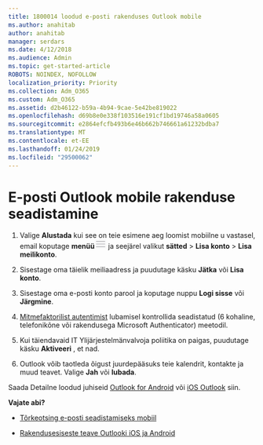```yaml
---
title: 1800014 loodud e-posti rakenduses Outlook mobile
ms.author: anahitab
author: anahitab
manager: serdars
ms.date: 4/12/2018
ms.audience: Admin
ms.topic: get-started-article
ROBOTS: NOINDEX, NOFOLLOW
localization_priority: Priority
ms.collection: Adm_O365
ms.custom: Adm_O365
ms.assetid: d2b46122-b59a-4b94-9cae-5e42be819022
ms.openlocfilehash: d69b8e0e338f103516e191cf1bd19746a58a0605
ms.sourcegitcommit: e2864efcfb493b6e46b662b746661a61232bdba7
ms.translationtype: MT
ms.contentlocale: et-EE
ms.lasthandoff: 01/24/2019
ms.locfileid: "29500062"
---
```

# <a name="set-up-email-in-the-outlook-mobile-app"></a>E-posti Outlook mobile rakenduse seadistamine

1. Valige **Alustada** kui see on teie esimene aeg loomist mobiilne u vastasel, email koputage **menüü**![menüü nupp](media/265b9089-9630-42dd-a244-d9a412d8fe47.png) ja seejärel valikut **sätted** \> **Lisa konto** \> **Lisa meilikonto**. 
    
2. Sisestage oma täielik meiliaadress ja puudutage käsku **Jätka** või **Lisa konto**.
    
3. Sisestage oma e-posti konto parool ja koputage nuppu **Logi sisse** või **Järgmine**. 
    
4. [Mitmefaktorilist autentimist](https://support.office.com/article/8f0454b2-f51a-4d9c-bcde-2c48e41621c6.aspx) lubamisel kontrollida seadistatud (6 kohaline, telefonikõne või rakendusega Microsoft Authenticator) meetodil. 
    
5. Kui täiendavaid IT Ylijärjestelmänvalvoja poliitika on paigas, puudutage käsku **Aktiveeri** , et nad. 
    
6. Outlook võib taotleda õigust juurdepääsuks teie kalendrit, kontakte ja muud teavet. Valige **Jah** või **lubada**. 
    
Saada Detailne loodud juhiseid [Outlook for Android](https://support.office.com/article/886db551-8dfa-4fd5-b835-f8e532091872.aspx) või [iOS Outlook](https://support.office.com/article/b2de2161-cc1d-49ef-9ef9-81acd1c8e234.aspx) siin. 
  
 **Vajate abi?**
  
- [Tõrkeotsing e-posti seadistamiseks mobiil](https://support.office.com/article/a264ef01-9c88-48fb-9285-7017e4f31f02.aspx)
    
- [Rakendusesiseste teave Outlooki iOS ja Android](https://support.office.com/article/218a22d1-9fa5-4889-b689-de1c63493243.aspx#ID0EAABAAA=Contact_Support)
    

